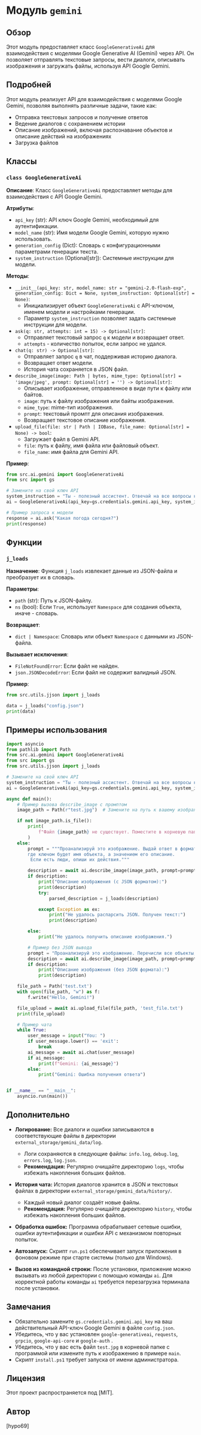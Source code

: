 # Модуль `gemini`

## Обзор

Этот модуль предоставляет класс `GoogleGenerativeAi` для взаимодействия с моделями Google Generative AI (Gemini) через API. Он позволяет отправлять текстовые запросы, вести диалоги, описывать изображения и загружать файлы, используя API Google Gemini.

## Подробней

Этот модуль реализует API для взаимодействия с моделями Google Gemini, позволяя выполнять различные задачи, такие как:

- Отправка текстовых запросов и получение ответов
- Ведение диалогов с сохранением истории
- Описание изображений, включая распознавание объектов и описание действий на изображениях
- Загрузка файлов

## Классы

### `class GoogleGenerativeAi`

**Описание**: Класс `GoogleGenerativeAi` предоставляет методы для взаимодействия с API Google Gemini.

**Атрибуты**:

- `api_key` (str): API ключ Google Gemini, необходимый для аутентификации.
- `model_name` (str): Имя модели Google Gemini, которую нужно использовать.
- `generation_config` (Dict): Словарь с конфигурационными параметрами генерации текста.
- `system_instruction` (Optional[str]): Системные инструкции для модели.

**Методы**:

- `__init__(api_key: str, model_name: str = "gemini-2.0-flash-exp", generation_config: Dict = None, system_instruction: Optional[str] = None)`:
    - Инициализирует объект `GoogleGenerativeAi` с API-ключом, именем модели и настройками генерации.
    - Параметр `system_instruction` позволяет задать системные инструкции для модели.
- `ask(q: str, attempts: int = 15) -> Optional[str]`:
    - Отправляет текстовый запрос `q` к модели и возвращает ответ.
    - `attempts` - количество попыток, если запрос не удался.
- `chat(q: str) -> Optional[str]`:
    - Отправляет запрос `q` в чат, поддерживая историю диалога.
    - Возвращает ответ модели.
    - История чата сохраняется в JSON файл.
- `describe_image(image: Path | bytes, mime_type: Optional[str] = 'image/jpeg', prompt: Optional[str] = '') -> Optional[str]`:
    - Описывает изображение, отправленное в виде пути к файлу или байтов.
    - `image`: путь к файлу изображения или байты изображения.
    - `mime_type`: mime-тип изображения.
    - `prompt`: текстовый промпт для описания изображения.
    - Возвращает текстовое описание изображения.
- `upload_file(file: str | Path | IOBase, file_name: Optional[str] = None) -> bool`:
    - Загружает файл в Gemini API.
    - `file`: путь к файлу, имя файла или файловый объект.
    - `file_name`: имя файла для Gemini API.

**Пример**:

```python
from src.ai.gemini import GoogleGenerativeAi
from src import gs

# Замените на свой ключ API
system_instruction = "Ты - полезный ассистент. Отвечай на все вопросы кратко"
ai = GoogleGenerativeAi(api_key=gs.credentials.gemini.api_key, system_instruction=system_instruction)

# Пример запроса к модели
response = ai.ask("Какая погода сегодня?")
print(response)
```

## Функции

### `j_loads`

**Назначение**: Функция `j_loads` извлекает данные из JSON-файла и преобразует их в словарь.

**Параметры**:

- `path` (str): Путь к JSON-файлу.
- `ns` (bool): Если `True`, использует `Namespace` для создания объекта, иначе - словарь.

**Возвращает**:

- `dict | Namespace`: Словарь или объект `Namespace` с данными из JSON-файла.

**Вызывает исключения**:

- `FileNotFoundError`: Если файл не найден.
- `json.JSONDecodeError`: Если файл не содержит валидный JSON.

**Пример**:

```python
from src.utils.jjson import j_loads

data = j_loads("config.json")
print(data)
```

## Примеры использования

```python
import asyncio
from pathlib import Path
from src.ai.gemini import GoogleGenerativeAi
from src import gs
from src.utils.jjson import j_loads

# Замените на свой ключ API
system_instruction = "Ты - полезный ассистент. Отвечай на все вопросы кратко"
ai = GoogleGenerativeAi(api_key=gs.credentials.gemini.api_key, system_instruction=system_instruction)

async def main():
    # Пример вызова describe_image с промптом
    image_path = Path(r"test.jpg")  # Замените на путь к вашему изображению

    if not image_path.is_file():
        print(
            f"Файл {image_path} не существует. Поместите в корневую папку с программой файл с названием test.jpg"
        )
    else:
        prompt = """Проанализируй это изображение. Выдай ответ в формате JSON,
        где ключом будет имя объекта, а значением его описание.
         Если есть люди, опиши их действия."""

        description = await ai.describe_image(image_path, prompt=prompt)
        if description:
            print("Описание изображения (с JSON форматом):")
            print(description)
            try:
                parsed_description = j_loads(description)

            except Exception as ex:
                print("Не удалось распарсить JSON. Получен текст:")
                print(description)

        else:
            print("Не удалось получить описание изображения.")

        # Пример без JSON вывода
        prompt = "Проанализируй это изображение. Перечисли все объекты, которые ты можешь распознать."
        description = await ai.describe_image(image_path, prompt=prompt)
        if description:
            print("Описание изображения (без JSON формата):")
            print(description)

    file_path = Path('test.txt')
    with open(file_path, "w") as f:
        f.write("Hello, Gemini!")

    file_upload = await ai.upload_file(file_path, 'test_file.txt')
    print(file_upload)

    # Пример чата
    while True:
        user_message = input("You: ")
        if user_message.lower() == 'exit':
            break
        ai_message = await ai.chat(user_message)
        if ai_message:
            print(f"Gemini: {ai_message}")
        else:
            print("Gemini: Ошибка получения ответа")


if __name__ == "__main__":
    asyncio.run(main())
```

## Дополнительно

- **Логирование:** Все диалоги и ошибки записываются в соответствующие файлы в директории `external_storage/gemini_data/log`.
    - Логи сохраняются в следующие файлы: `info.log`, `debug.log`, `errors.log`, `log.json`.
    - **Рекомендация:**  Регулярно очищайте директорию `logs`, чтобы избежать накопления больших файлов.

- **История чата:** История диалогов хранится в JSON и текстовых файлах в директории `external_storage/gemini_data/history/`.
    - Каждый новый диалог создаёт новые файлы.
    - **Рекомендация:**  Регулярно очищайте директорию `history`, чтобы избежать накопления больших файлов.

- **Обработка ошибок:** Программа обрабатывает сетевые ошибки, ошибки аутентификации и ошибки API с механизмом повторных попыток.

- **Автозапуск:** Скрипт `run.ps1` обеспечивает запуск приложения в фоновом режиме при старте системы (только для Windows).

- **Вызов из командной строки:** После установки, приложение можно вызывать из любой директории с помощью команды `ai`. Для корректной работы команды `ai` требуется перезагрузка терминала после установки.

## Замечания

- Обязательно замените `gs.credentials.gemini.api_key` на ваш действительный API-ключ Google Gemini в файле `config.json`.
- Убедитесь, что у вас установлен `google-generativeai`, `requests`, `grpcio`, `google-api-core` и `google-auth` .
- Убедитесь, что у вас есть файл `test.jpg` в корневой папке с программой или измените путь к изображению в примере `main`.
- Скрипт `install.ps1` требует запуска от имени администратора.

## Лицензия

Этот проект распространяется под [MIT].

## Автор

[hypo69]